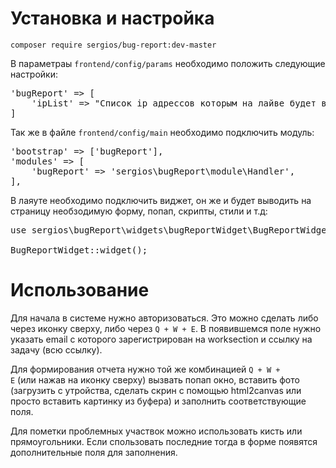 # Установка и настройка
<code>composer require sergios/bug-report:dev-master</code>

В параметраы <code>frontend/config/params</code> необходимо положить следующие настройки:<br>
<pre>
'bugReport' => [
    'ipList' => "Список ip адрессов которым на лайве будет виден виджет"
]
</pre>

Так же в файле <code>frontend/config/main</code> необходимо подключить модуль:
<pre>
'bootstrap' => ['bugReport'],
'modules' => [
	'bugReport' => 'sergios\bugReport\module\Handler',
],
</pre>

В лаяуте необходимо подключить виджет, он же и будет выводить на страницу необзодимую
форму, попап, скрипты, стили и т.д:<br>

<pre>
use sergios\bugReport\widgets\bugReportWidget\BugReportWidget;

BugReportWidget::widget();
</pre>

# Использование
Для начала в системе нужно авторизоваться. Это можно сделать либо через иконку сверху, либо через <code>Q + W + E</code>.
В появившемся поле нужно указать email с которого зарегистрирован на worksection и ссылку на задачу (всю ссылку).

Для формирования отчета нужно той же комбинацией <code>Q + W + E</code> (или нажав на иконку сверху) вызвать попап окно, вставить фото (загрузить с утройства, сделать скрин с помощью html2canvas или просто вставить картинку из буфера) и заполнить соответствующие поля.

Для пометки проблемных участвок можно использовать кисть или прямоугольники. Если спользовать последние тогда в форме появятся дополнительные поля для заполнения.
